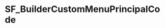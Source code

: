 # SF_BuilderCustomMenuPrincipalCode

<script type='text/javascript' src='https://code.jquery.com/jquery-3.6.0.min.js'></script>
<script>
        
    (function(){    
                
        $(function(){   
            
            var modifs = [
                
                // 3.4 Déclarer le menu principal de l’application 
                {
                    selector: '.themeProfileMenu .menu-profile',
                    test: function(el) {
                        return el.parent().is('div');
                    },
                    action: function(el) {
                        el.parent().replaceWith('<div>'+ el.parent().html() +'</div>');
                    }
                },
                
                // 3.12 Optimiser l’accessibilité du menu principal de la version mobile
                {
                    selector: '.comm-navigation__mobile-trigger',
                    test: function(el) {
                        return el.parent().is('span');                        
                    },
                    action: function(el) {
                      el.replaceWith('<span class="themeNavTrigger comm-navigation__mobile-trigger" style="display: block;" data-aura-rendered-by="461:0">' + el.html() + '</span>');
                    }
                },
                // inject attribute aria-label to FC image
                {
                    selector: '.socialOptionsContainer .socialOption a .uiImage img',
                    test: function(el) {
                        return el.parent().is('img');
                    },
                    action: function(el) {
                        el.attr('aria-label',"S\'identifier avec FranceConnect");
                        //console.log('the el value mays testing', el);
                       //var mouseOver = "this.src='https://digithall-agefiph--int--c.documentforce.com/servlet/servlet.ImageServer?id=0155t0000007GUq&oid=00D5t0000008gKu&lastMod=1664270036000'"; 
                       //var onmouseOut = "this.src='https://digithall-agefiph--int--c.documentforce.com/servlet/servlet.ImageServer?id=0155t0000006FPi&oid=00D5t0000008gKu&lastMod=1663922502000'";
					   //el.attr({onmouseover: mouseOver, onmouseout: onmouseOut});
                       //the code below also works as above
                        //el.on("mouseover", function(){
                            //$(this).attr("src", "https://digithall-agefiph--int--c.documentforce.com/servlet/servlet.ImageServer?id=0155t0000007GUq&oid=00D5t0000008gKu&lastMod=1664270036000")
                        //});
                        //el.on("mouseout", function(){
                            //$(this).attr("src", "https://digithall-agefiph--int--c.documentforce.com/servlet/servlet.ImageServer?id=0155t0000006FPi&oid=00D5t0000008gKu&lastMod=1663922502000");
                        //});
                    }
                },
                // replacing button tag under search bar with div tag
                {
                    selector: 'button.search-deflectionItemSearchIcon',
                    test: function(el) {
                        //console.log('the el value of mays div', el.parent());
                        return el.parent().is('button');
                    },
                    action: function(el) {
                        //console.log('the el value of div', el);
                        el.replaceWith('<div title="Rechercher" class="slds-button slds-button_icon search-deflectionItemSearchIcon slds-button_icon-border">'+ el.html() +'</div>');
                    }
                },
                // Title sur les liens
                {
                    selector: '.viewAllLink a',
                    test: function(el) {
                        return el.parent().is('td');
                    },
                    action: function(el) {                        
                        var title = el.attr('aria-label');
                        el.attr('title', title);
                    }
                },  
                
                {
                    selector: 'a',
                    test: function(el) {
                        
                    },
                    action: function(els) {
                       els.each(
                        	function(){
                                if ($(this).attr('target') != '') {
                                    var target = $(this).attr('target')
                                    var el = $(this);
                                    if (target === "_blank") {
                                        var title = $(this).text();
                                        $(el, this).attr('title', title + ' - Nouvelle fenêtre');
                                        
                                    }
                                }
                            }
                        );               
                    }
                },
                
                // 3.1 Déclarer la bannière de l’application
				{
					selector : '.header',
					test : function(el){
						return el.parent().is('header');
					},
					action: function(el){
						el.wrap('<header role="banner"></header>');                        
					}
				},
                          
                // 3.2 Déclarer le moteur de recherche de l’application
				{
					selector : '.themeUtil.themeSearch',
					test : function(el){
						return el.is('[role=search]');
					},
					action: function(el){
						el.attr({role:'search'});
					}
				},
                          
                // 3.3 Déclarer le menu profil de l’application
				{
					selector : '.comm-user-profile-menu',
					test : function(el){
						return el.parent().is('nav');
					},
					action: function(el){
						el.wrap('<nav role="navigation" aria-label="Menu profil"></nav>');
					}
				},
                
                // 3.4 Déclarer le menu principal de l’application
				{
					selector : 'nav.themeNavContainer',
					test : function(el){
						return el.is('[role=navigation]');
					},
					action: function(el){
						el.attr({role:'navigation'}).attr('aria-label', 'Menu principal');
					}
				},
                
                // 3.5 Déclarer la zone de contenu principal de l’application
                {
					selector : 'div.body',
					test : function(el){
						return el.parent().is('main');
					},
					action: function(el){
                        var elWidth = el.outerWidth();
                        var getHero = document.getElementsByClassName('hero');
                        console.log('here i am', getHero);
                        el.wrap('<main role="main" id="main"></main>').parent().css({width:elWidth, margin:'0 auto'}).append(getHero);
					}
				},
                
                // 3.6 Déclarer la zone de pied de page de l’application
                {
					selector : 'div.footer',
					test : function(el){
						return el.parent().is('footer');
					},
					action: function(el){
						el.wrap('<footer role="contentinfo" id="footer"></footer>');
					}
				},
                
                // 3.7 Déclarer des titres d’écrans explicites  
                /*{
					selector : 'head',
					/*test : function(el){
						return document.title.includes("Espace Professionnel Agefiph");
					},
					action: function(el){
						if (document.title.includes("Create Record")) {
                            document.title = 'Dépôt de demande | Espace Professionnel Agefiph';
                        }
                        else {
                            document.title = document.title + '| Espace Professionnel Agefiph';
                        }                     
                        
					}
				},*/
                
                // 3.9 Intégrer le logo de l’application sous forme d’image dans le code source
               /* {
					selector : 'div.logoImage',
					test : function(el){
						return el.children().eq(0).is('img');
					},
					action: function(el){
                        var logoBackgroundImage = el.css('backgroundImage');
                        logoBackgroundImage = logoBackgroundImage.substring(logoBackgroundImage.indexOf('"')+1);
                        logoBackgroundImage = logoBackgroundImage.substring(0, logoBackgroundImage.indexOf('"'));
						var logo = $('<img/>').attr({src: logoBackgroundImage, role: 'img', 'arial-label': "Agefiph (retour à l’accueil)"}).css('max-height', '100%').appendTo(el);
                        el.css('text-align', 'center');
					}
				},*/
                
                {
					selector : 'div.logoImage',
					test : function(el){
						return el.children().eq(0).is('span');
					},
					action: function(el){
                        var logoBackgroundImage = el.css('backgroundImage');
                        logoBackgroundImage = logoBackgroundImage.substring(logoBackgroundImage.indexOf('"')+1);
                        logoBackgroundImage = logoBackgroundImage.substring(0, logoBackgroundImage.indexOf('"'));
						var logo = $('<img/>').attr({src: logoBackgroundImage, alt: 'Agefiph - Ouvrir l’emploi aux personnes handicapées (retour à l’accueil de l’espace personnel)'}).css('max-height', '100%').appendTo(el);
                        logo.wrap('<span class="logo-agefiph"></span>');
                        $(".logo-agefiph").css('width', '100%');
                        el.css('text-align', 'center');
					}
				},
                
                // 3.9 Intégrer le logo de l’application sous forme d’image dans le code source
                {
					selector : 'a.forceCommunityThemeLogo',
               		test : function(el){
						return el.attr('href') == '/EspacePersonnel';
					},
					action: function(el){
						el.attr({href:'/EspacePersonnel'});
					}
				},
                
                // 3.10 Associer un titre à chaque tableau de données
                {
					selector : function(){
                        return $('div.forceCommunityRecordListStandard').filter(
                            function(){
                                return $('caption', this).length == 0;
                            }
                        );
                    },
					action: function(els){
                        els.each(
                        	function(){
                                var el = $(this);
                                var tbl = el.find('table');
                                var ttl = el.find('h2.listTitle').text();
                                if(ttl){
                                	$('<caption/>').text(ttl).attr('class', 'assistiveText').prependTo(tbl);
                                }
                            }
                        );
					}
				},
                
                // 3.10 Associer un titre à chaque tableau de données
                {
					selector : function(){
                        return $('div.forceListViewManager').filter(
                            function(){
                                return $('caption', this).length == 0;
                            }
                        );
                    },
					action: function(els){
                        els.each(
                        	function(){
                                var el = $(this);
                                var tbl = el.find('table');
                                var ttl = el.find('span.forceBreadCrumbItem').text();
                                if(ttl){
                                	$('<caption/>').text(ttl).attr('class', 'assistiveText').prependTo(tbl);
                                }
                            }
                        );
					}
				},
                
                // 3.10 Associer un titre à chaque tableau de données
                {
					selector : function(){
                        return $('div.forceRelatedListSingleContainer').filter(
                            function(){
                                return $('caption', this).length == 0;
                            }
                        );
                    },
					action: function(els){
                        els.each(
                        	function(){
                                var el = $(this);
                                var tbl = el.find('table');
                                var ttl = el.find('h2.slds-card__header-title').text();
                                if(ttl){
                                	$('<caption/>').text(ttl).attr('class', 'assistiveText').prependTo(tbl);
                                }
                            }
                        );
					}
				},
                
                // 3.11 Déclarer les tableaux de mise en forme  
                {
					selector : 'table.footerinfo',
               		test : function(el){
						return el.is('[role=presentation]');
					},
					action: function(el){
						el.attr({role:'presentation'});                        
					}
				},
                
                // 3.12 Optimiser l’accessibilité du menu principal de la version mobile 
				{
					selector : 'button.forceCommunityThemeNavTrigger',
					test : function(el){
						return el.parent().is('nav');
					},
					action: function(el){
						el.wrap('<nav role="navigation" aria-label="Menu principal"></nav>');
					}
				},   
                
                // 3.13
                /*{
					selector : '.comm-user-profile-menu',
               		test : function(el){						
                      
					},
					action: function(el){						
                      // el.wrap('<a href="/EspacePersonnel/secur/logout.jsp?" >Déconnexion</a>');
                       el.wrap('<ul class="menu-profile"><li><a href="/EspacePersonnel/s/comm-my-account">Mon compte</a></li><li><a href="/EspacePersonnel/secur/logout.jsp?">Se déconnecter</a></li></ul>');
                       el.remove();                        
					}
				},*/
                
               /* {
					selector : function(){
                        return $('div.subMenu').filter(
                            function(){
                                return $('div', this).length > 0;
                            }
                        )},
					action: function(els){
                        
                        els[O].attr({id:'menu-plus'}); 
                    
					}
					
				},*/
                
                {
					selector : function(){
                        return $('div.subMenu').filter(
                            function(){
                                return $('div', this).length > 0;
                            }
                        );
                    },
					action: function(els){
                        els.each(
                        	function(){
                                var el = $(this);
								els.attr({id:'menu-plus'});
                            }
                        );
					}
				},
                
                {
					selector : '.comm-navigation__top-level-item-link',
               		test : function(el){						
                      return el.is('[aria-controls=menu-plus]');
					},
					action: function(el){						
						el.attr('aria-controls', 'menu-plus');                       
					}
				}//,
                // Suppression des éléments 
          /*      {
					selector : 'head',
					test : function(el){
						
					},
					action: function(el){						
                        document.querySelector('[title="Ajouter des fichiers"]').remove();
                        document.querySelector('[title="Épingler cette vue de liste"]').remove();
                        document.querySelector('[title="Modifier la liste"]').remove();
                        document.querySelector('[title="Afficher des graphiques"]').remove();
                        document.querySelector('[title="Afficher les filtres"]').remove();
                        document.querySelector('[id="listviewSearchTooltip-13]').remove();
                        document.querySelector('[title="Actualiser"]').remove();
                        document.querySelector('[placeholder="Recherchez dans cette liste..."]').remove();
                        document.querySelector('[title="Modifier"]').remove();
                        document.querySelector('[title="Nouveau"]').remove();
                        document.querySelector('[title="Afficher les filtres rapides"]').remove();
                        $( ".inline-edit-trigger" ).remove();
                        $( ".countSortedByFilteredBy" ).remove();
                        $( ".slds-input__icon" ).remove();
                        $( ".slds-button--icon-border-filled" ).remove();
                        $( ".slds-button_icon-more" ).remove();
                        $( ".forceListViewPicker" ).remove();
                        $( ".slds-file-selector__body" ).remove();
                        $( ".userProfileTabs " ).remove();
                        $( ".slds-border_right" ).remove();                                 
					}
				}*/
			];
			
			var intVal = 500;
						
			setInterval(
				function(){
                    
					for(var i = 0; i < modifs.length ; i++){
                        
						var modif = modifs[i];
												                        
                        if($.isFunction(modif.selector)){
                           
							var els = modif.selector();
                            
                            if(els.length > 0){
                                modif.action(els);
                            }
                        }
                        else{
                        	var el = $(modif.selector);    
                            
                            if(el.length > 0 && !modif.test(el)){
								modif.action(el);
							}
                        }
					
					}
				},
				intVal
			);
        });
    })();
    
	// Reload the page when screen size changes (mobile <> desktop)
    // Some components doesn't refresh the layout when user change between mobile / desktop
    var firstRun = true;
    var beforeResizeWidth = window.screen.width;
    var afterResizeWidth;
    var mobileBreakpoint = 600;
    function reportWindowSize() {
        if ((firstRun && beforeResizeWidth > mobileBreakpoint && afterResizeWidth <= mobileBreakpoint) || (firstRun && beforeResizeWidth <= mobileBreakpoint && afterResizeWidth > mobileBreakpoint)){
        	firstRun = false;
            location.reload();
        }        
    }
	window.onresize = function(){
        afterResizeWidth = window.screen.width;
        reportWindowSize()
    };
</script>
